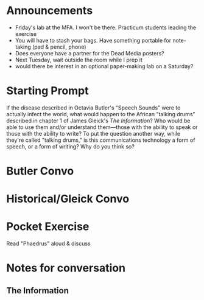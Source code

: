 # Announcements

+ Friday's lab at the MFA. I won't be there. Practicum students leading the exercise
+ You will have to stash your bags. Have something portable for note-taking (pad & pencil, phone)
+ Does everyone have a partner for the Dead Media posters?
+ Next Tuesday, wait outside the room while I prep it
+ would there be interest in an optional paper-making lab on a Saturday?

# Starting Prompt

If the disease described in Octavia Butler's "Speech Sounds" were to actually infect the world, what would happen to the African "talking drums" described in chapter 1 of James Gleick's *The Information*? Who would be able to use them and/or understand them—those with the ability to speak or those with the ability to write? To put the question another way, while they're called "talking drums," is this communications technology a form of speech, or a form of writing? Why do you think so? 


# Butler Convo

# Historical/Gleick Convo


# Pocket Exercise

Read "Phaedrus" aloud & discuss

# Notes for conversation

## The Information

